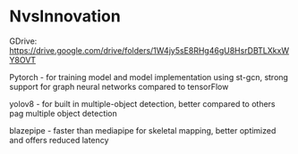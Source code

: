 # NvsInnovation

GDrive: https://drive.google.com/drive/folders/1W4jy5sE8RHg46gU8HsrDBTLXkxWY8OVT


Pytorch - for training model and model implementation using st-gcn, strong support for graph neural networks compared to tensorFlow

yolov8 - for built in multiple-object detection, better compared to others pag multiple object detection

blazepipe - faster than mediapipe for skeletal mapping, better optimized and offers reduced latency 

